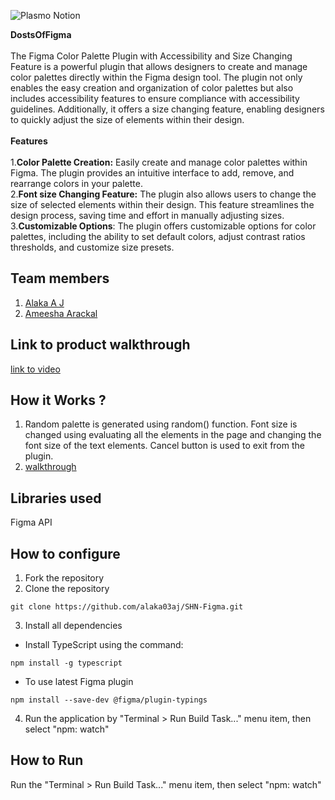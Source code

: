 ![Plasmo Notion](https://github.com/TH-Activities/saturday-hack-night-template/assets/64391274/85d3fbb8-aed6-4751-b051-4539df392f1a)

**DostsOfFigma**
<br>
<br>
The Figma Color Palette Plugin with Accessibility and Size Changing Feature is a powerful plugin that allows designers to create and manage color palettes directly within the Figma design tool. The plugin not only enables the easy creation and organization of color palettes but also includes accessibility features to ensure compliance with accessibility guidelines. Additionally, it offers a size changing feature, enabling designers to quickly adjust the size of elements within their design.
<br>
<br>
**Features**
<br>
<br>
1.**Color Palette Creation:** Easily create and manage color palettes within Figma. The plugin provides an intuitive interface to add, remove, and rearrange colors in your palette.
<br>
2.**Font size Changing Feature:** The plugin also allows users to change the size of selected elements within their design. This feature streamlines the design process, saving time and effort in manually adjusting sizes.
<br>
3.**Customizable Options**: The plugin offers customizable options for color palettes, including the ability to set default colors, adjust contrast ratios thresholds, and customize size presets.

## Team members
1. [Alaka A J](https://github.com/alaka03aj)
2. [Ameesha Arackal](https://github.com/AMEESHAARACKAL)
## Link to product walkthrough
[link to video](https://clipchamp.com/watch/y7u5GQfuq5H)
## How it Works ?
1. Random palette is generated using random() function. Font size is changed using evaluating all the elements in the page and changing the font size of the text elements. Cancel button is used to exit from the plugin.
2. [walkthrough](https://clipchamp.com/watch/y7u5GQfuq5H)
## Libraries used
Figma API
## How to configure
1. Fork the repository
2. Clone the repository
```
git clone https://github.com/alaka03aj/SHN-Figma.git
```
3. Install all dependencies
- Install TypeScript using the command:
``` 
npm install -g typescript
```
- To use latest Figma plugin
```
npm install --save-dev @figma/plugin-typings
```
4. Run the application by "Terminal > Run Build Task..." menu item, then select "npm: watch"
## How to Run
Run the "Terminal > Run Build Task..." menu item, then select "npm: watch"
